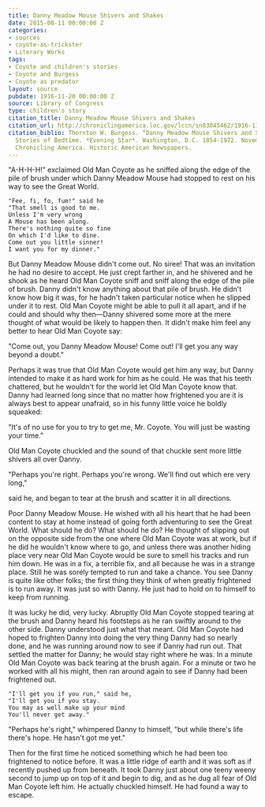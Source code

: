 ```yaml
---
title: Danny Meadow Mouse Shivers and Shakes
date: 2015-08-11 00:00:00 Z
categories:
- sources
- coyote-as-trickster
- Literary Works
tags:
- Coyote and children's stories
- Coyote and Burgess
- Coyote as predator
layout: source
pubdate: 1916-11-20 00:00:00 Z
source: Library of Congress
type: children's story
citation_title: Danny Meadow Mouse Shivers and Shakes
citation_url: http://chroniclingamerica.loc.gov/lccn/sn83045462/1916-11-20/ed-1/seq-12/
citation_biblio: Thornton W. Burgess. “Danny Meadow Mouse Shivers and Shakes.” Little
  Stories of Bedtime. *Evening Star*. Washington, D.C. 1854-1972. November 20, 1916.
  Chronicling America. Historic American Newspapers.
---
```


"A-H-H-H!" exclaimed Old Man Coyote as he sniffed along the edge of the pile of brush under which Danny Meadow Mouse had stopped to rest on his way to see the Great World.

    "Fee, fi, fo, fum!" said he
    "That smell is good to me.
    Unless I'm very wrong
    A Mouse has been along.
    There's nothing quite so fine
    On which I'd like to dine.
    Come out you little sinner!
    I want you for my dinner."

But Danny Meadow Mouse didn't come out. No siree! That was an invitation he had no desire to accept. He just crept farther in, and he shivered and he shook as he heard Old Man Coyote sniff and sniff along the edge of the pile of brush. Danny didn't know anything about that pile of brush. He didn't know how big it was, for he hadn't taken particular notice when he slipped under it to rest. Old Man Coyote might be able to pull it all apart, and if he could and should why then—Danny shivered some more at the mere thought of what would be likely to happen then. It didn't make him feel any better to hear Old Man Coyote say:

"Come out, you Danny Meadow Mouse! Come out!
I'll get you any way beyond a doubt."

Perhaps it was true that Old Man Coyote would get him any way, but Danny intended to make it as hard work for him as he could. He was that his teeth chattered, but he wouldn't for the world let Old Man Coyote know that. Danny had learned long since that no matter how frightened you are it is always best to appear unafraid, so in his funny little voice he boldly squeaked:

"It's of no use for you to try to get me, Mr. Coyote. You will just be wasting your time."

Old Man Coyote chuckled and the sound of that chuckle sent more little shivers all over Danny.

"Perhaps you're right. Perhaps you're wrong.
We'll find out which ere very long,"

said he, and began to tear at the brush and scatter it in all directions.

Poor Danny Meadow Mouse. He wished with all his heart that he had been content to stay at home instead of going forth adventuring to see the Great World. What should he do? What should he do? He thought of slipping out on the opposite side from the one where Old Man Coyote was at work, but if he did he wouldn't know where to go, and unless there was another hiding place very near Old Man Coyote would be sure to smell his tracks and run him down. He was in a fix, a terrible fix, and all because he was in a strange place. Still he was sorely tempted to run and take a chance. You see Danny is quite like other folks; the first thing they think of when greatly frightened is to run away. It was just so with Danny. He just had to hold on to himself to keep from running.

It was lucky he did, very lucky. Abruptly Old Man Coyote stopped tearing at the brush and Danny heard his footsteps as he ran swiftly around to the other side. Danny understood just what that meant. Old Man Coyote had hoped to frighten Danny into doing the very thing Danny had so nearly done, and he was running around now to see if Danny had run out. That settled the matter for Danny; he would stay right where he was. In a minute Old Man Coyote was back tearing at the brush again. For a minute or two he worked with all his might, then ran around again to see if Danny had been frightened out.

    "I'll get you if you run," said he,
    "I'll get you if you stay.
    You may as well make up your mind
    You'll never get away."

"Perhaps he's right," whimpered Danny to himself, "but while there's life there's hope. He hasn't got me yet."

Then for the first time he noticed something which he had been too frightened to notice before. It was a little ridge of earth and it was soft as if recently pushed up from beneath. It took Danny just about one teeny weeny second to jump up on top of it and begin to dig, and as he dug all fear of Old Man Coyote left him. He actually chuckled himself. He had found a way to escape.

